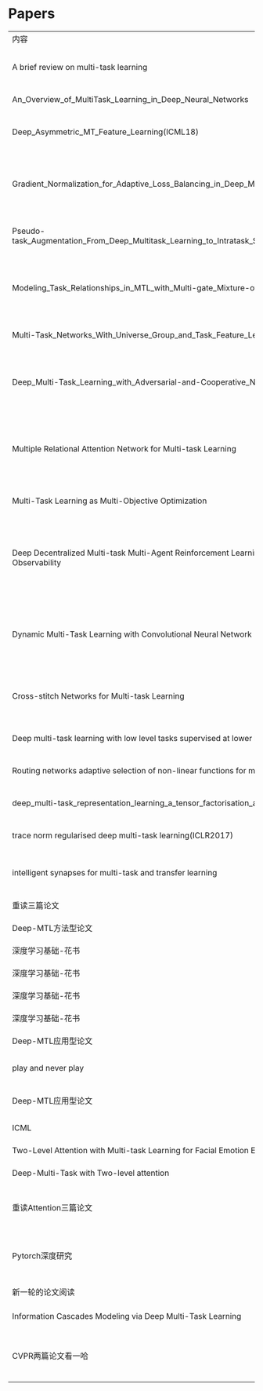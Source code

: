 # Papers
<table>
  <tr>
      <td>内容</td>
      <td>类型</td>
      <td>开始时间</td>
      <td>截止时间</td>
      <td>备注</td>
  </tr>
  <tr>
      <td>A brief review on multi-task learning</td>
      <td>Kim-Han Thung 1 Chong-Yaw Wee 2</td>
	  <td>9/17/2019 9:56:31 PM </td>
	  <td>9/23/2019 9:09:38 AM </td>
	  <td>-</td>
  </tr>
  <tr>
      <td>An_Overview_of_MultiTask_Learning_in_Deep_Neural_Networks</td>
      <td>Sebastian Ruder</td>
	  <td>9/23/2019 9:11:11 AM </td>
	  <td>9/24/2019 1:59:12 PM </td>
	  <td>-</td>
  </tr>
  <tr>
      <td>Deep_Asymmetric_MT_Feature_Learning(ICML18)</td>
      <td>Hae Beom Lee 1 2 Eunho Yang 3 2 Sung Ju Hwang 3 2</td>
	  <td>9/24/2019 2:52:43 PM </td>
	  <td>9/26/2019 12:34:20 PM </td>
	  <td>-</td>
  </tr>
  <tr>
      <td>Gradient_Normalization_for_Adaptive_Loss_Balancing_in_Deep_Multitask_Networks</td>
      <td>Zhao Chen 1 Vijay Badrinarayanan 1 Chen-Yu Lee 1 Andrew Rabinovich 1</td>
	  <td>9/26/2019 12:38:55 PM </td>
	  <td>9/29/2019 1:49:46 PM </td>
	  <td>-</td>
  </tr>
  <tr>
      <td>Pseudo-task_Augmentation_From_Deep_Multitask_Learning_to_Intratask_Sharing_and_Back</td>
      <td>Elliot Meyerson 1 2 Risto Miikkulainen 1 2</td>
	  <td>9/29/2019 1:54:57 PM </td>
	  <td>10/8/2019 3:36:44 PM </td>
	  <td>-</td>
  </tr>
  <tr>
      <td>Modeling_Task_Relationships_in_MTL_with_Multi-gate_Mixture-of-Experts</td>
      <td>Jiaqi Ma 1∗ , Zhe Zhao 2 , Xinyang Yi 2 , Jilin Chen 2 , Lichan Hong 2 , Ed H. Chi 2</td>
	  <td>10/8/2019 3:36:50 PM </td>
	  <td>10/10/2019 1:28:20 PM </td>
	  <td>-</td>
  </tr>
  </tr>
      <td>Multi-Task_Networks_With_Universe_Group_and_Task_Feature_Learning</td>
      <td>Shiva Pentyala ∗</td>
	  <td>10/10/2019 1:29:11 PM </td>
	  <td>10/12/2019 10:06:40 AM </td>
	  <td>-</td>
  </tr>
  </tr>
      <td>Deep_Multi-Task_Learning_with_Adversarial-and-Cooperative_Nets</td>
      <td>Pei Yang 1,2 , Qi Tan 3 , Jieping Ye 4 , Hanghang Tong 2 and Jingrui He 2</td>
	  <td>10/12/2019 10:12:00 AM </td>
	  <td>10/14/2019 2:24:28 PM </td>
	  <td>-</td>
  </tr>
  </tr>
      <td>Multiple Relational Attention Network for Multi-task Learning</td>
      <td>Jiejie Zhao 1 , Bowen Du 1∗ , Leilei Sun 1 , Fuzhen Zhuang 2,3 , Weifeng Lv 1 , Hui Xiong 4</td>
	  <td>10/14/2019 2:26:18 PM </td>
	  <td>10/15/2019 8:59:33 PM </td>
	  <td>-</td>
  </tr>
  </tr>
      <td>Multi-Task Learning as Multi-Objective Optimization</td>
      <td>Ozan Sener Intel Labs Vladlen Koltun</td>
	  <td>10/15/2019 9:03:37 PM </td>
	  <td>10/17/2019 3:36:18 PM </td>
	  <td>-</td>
  </tr>
  </tr>
      <td>Deep Decentralized Multi-task Multi-Agent Reinforcement Learning under Partial Observability</td>
      <td>Shayegan Omidshafiei 1 Jason Pazis 1 Christopher Amato 2 Jonathan P. How 1 John Vian 3</td>
	  <td>10/17/2019 3:36:22 PM </td>
	  <td>10/17/2019 7:36:14 PM </td>
	  <td>约等于没看，不是研究领域相关</td>
  </tr>
  </tr>
      <td>Dynamic Multi-Task Learning with Convolutional Neural Network</td>
      <td>Yuchun Fang 1 , Zhengyan Ma 1 , Zhaoxiang Zhang 2,3,4,5∗ , Xu-Yao Zhang 3 , Xiang Bai 6</td>
	  <td>10/17/2019 7:39:50 PM </td>
	  <td>10/18/2019 11:46:30 AM </td>
	  <td>-</td>
  </tr>
  </tr>
      <td>Cross-stitch Networks for Multi-task Learning</td>
      <td>Ishan Misra ∗ Abhinav Shrivastava ∗ Abhinav Gupta Martial Hebert</td>
	  <td>10/18/2019 11:48:36 AM </td>
	  <td>10/21/2019 3:27:53 PM </td>
	  <td>-</td>
  </tr>
  </tr>
      <td>Deep multi-task learning with low level tasks supervised at lower layers</td>
      <td>Anders Søgaard Yoav Goldberg</td>
	  <td>10/21/2019 3:31:05 PM </td>
	  <td>10/21/2019 10:12:30 PM </td>
	  <td>-</td>
  </tr>
  </tr>
      <td>Routing networks adaptive selection of non-linear functions for multi-task learning</td>
      <td>Clemens Rosenbaum</td>
	  <td>10/21/2019 10:19:01 PM </td>
	  <td>10/22/2019 3:36:53 PM </td>
	  <td>-</td>
  </tr>
  </tr>
      <td>deep_multi-task_representation_learning_a_tensor_factorisation_approach</td>
      <td>Yongxin Yang, Timothy M. Hospedales</td>
	  <td>10/22/2019 3:36:57 PM </td>
	  <td>10/23/2019 3:36:57 PM </td>
	  <td>-</td>
  </tr>
  </tr>
      <td>trace norm regularised deep multi-task learning(ICLR2017)</td>
      <td>Yongxin Yang, Timothy M. Hospedales</td>
	  <td>10/23/2019 3:36:57 PM </td>
	  <td>10/24/2019 11:32:12 AM </td>
	  <td>-</td>
  </tr>
  </tr>
      <td>intelligent synapses for multi-task and transfer learning</td>
      <td>Friedemann Zenke ∗ , Ben Poole ∗ , Surya Ganguli</td>
	  <td>10/24/2019 11:34:26 AM </td>
	  <td>10/24/2019 3:29:15 PM </td>
	  <td>与所研究领域偏了</td>
  </tr>
  </tr>
      <td>重读三篇论文</td>
      <td>-</td>
	  <td>11/5/2019 3:46:00 PM </td>
	  <td>-</td>
	  <td>-</td>
  </tr>
  <tr>
      <td>Deep-MTL方法型论文</td>
      <td>方法</td>
      <td> 9/17/2019 9:56:31 PM </td>
      <td> 10/24/2019 3:29:15 PM </td>
      <td>18篇论文</td>
  </tr>
  <tr>
      <td>深度学习基础-花书</td>
      <td>知识</td>
      <td> 10/24/2019 3:29:15 PM </td>
      <td> 10/29/2019 7:35:10 PM </td>
      <td>线代、概率论、数值计算</td>
  </tr>
  <tr>
      <td>深度学习基础-花书</td>
      <td>第二章 线代</td>
      <td> 10/24/2019 3:29:15 PM </td>
      <td> 10/29/2019 7:35:10 PM </td>
      <td>-</td>
  </tr>
  <tr>
      <td>深度学习基础-花书</td>
      <td>第三章 概率论</td>
      <td> 10/24/2019 3:29:15 PM </td>
      <td> 10/29/2019 7:35:10 PM </td>
      <td>-</td>
  </tr>
  <tr>
      <td>深度学习基础-花书</td>
      <td>第四章 数值计算</td>
      <td> 10/24/2019 3:29:15 PM </td>
      <td> 10/29/2019 7:35:10 PM </td>
      <td>-</td>
  <tr>
      <td>Deep-MTL应用型论文</td>
      <td>应用</td>
      <td> 10/29/2019 7:36:01 PM </td>
      <td> 10/30/2019 7:36:01 PM </td>
      <td>ICML的论文，侧重NLP和CV</td>
  </tr>
  <tr>
      <td>play and never play</td>
      <td>ss</td>
      <td> 10/30/2019 7:36:01 PM </td>
      <td> 11/03/2019 12:00:00 PM </td>
      <td> Never until have one paper </td>
  </tr>
  <tr>
      <td>Deep-MTL应用型论文</td>
      <td>应用</td>
      <td>11/4/2019 10:02:48 AM </td>
      <td> 11/5/2019 2:39:54 PM  </td>
      <td>-</td>
  </tr>
  <tr>
      <td>ICML</td>
      <td>-</td>
      <td> 10/29/2019 7:36:01 PM </td>
      <td>11/5/2019 2:41:10 PM </td>
      <td>-</td>
  </tr>
  <tr>
      <td>Two-Level Attention with Multi-task Learning for Facial Emotion Estimation</td>
      <td>Xiaohua Wang </td>
      <td> 11/5/2019 2:42:03 PM  </td>
      <td> 11/5/2019 3:39:12 PM  </td>
      <td>与研究点无关</td>
  </tr>
  <tr>
      <td>Deep-Multi-Task with Two-level attention</td>
      <td>应用</td>
      <td>11/5/2019 2:40:38 PM </td>
      <td> 11/5/2019 3:41:51 PM  </td>
      <td>确定与想法无关</td>
  </tr>
  <tr>
      <td>重读Attention三篇论文</td>
      <td>方法</td>
      <td>11/5/2019 2:40:38 PM </td>
      <td> - </td>
      <td>《Multiple_Relational_Attention_Network_for_Multi-task_Learning》《Modeling_Task_Relationships_in_MTL_with_Multi-gate_Mixture-of-Experts》《Attention is all you need》</td>
  </tr>
  <tr>
      <td>Pytorch深度研究</td>
      <td>代码</td>
      <td>11/5/2019 2:40:38 PM </td>
      <td> 11/26/2019 1:12:48 PM </td>
      <td>将几篇论文仔细研究了一遍；实现了第一个自己的Pytorch模型TLANModel；封装了一些网络训练的工具，包括训练、测试、打印、callback、checkpoint等提高代码可用性；后面只需要将模型实现即可</td>
  </tr>
  <tr>
      <td>新一轮的论文阅读</td>
      <td>方法</td>
      <td>11/26/2019 1:14:51 PM </td>
      <td> - </td>
      <td>进行新一轮的论文阅读</td>
  </tr>
  <tr>
      <td>Information Cascades Modeling via Deep Multi-Task Learning</td>
      <td>方法</td>
      <td>11/26/2019 1:32:18 PM  </td>
      <td> 11/26/2019 3:05:24 PM  </td>
      <td>信息级联预测相关，但是不是多任务学习为主体，其中的Attention是正常的attention</td>
  </tr>
  <tr>
      <td>CVPR两篇论文看一哈</td>
      <td>方法</td>
      <td>11/26/2019 3:09:19 PM </td>
      <td>- </td>
      <td>23. CVPR19. Gao_NDDR-CNN_Layerwise_Feature_Fusing_in_Multi-Task_CNNs_by_Neural_Discriminative_CVPR_2019_paper 22. CVPR19. Liu_End-To-End_Multi-Task_Learning_With_Attention_CVPR_2019_paper</td>
  </tr>
</table>
